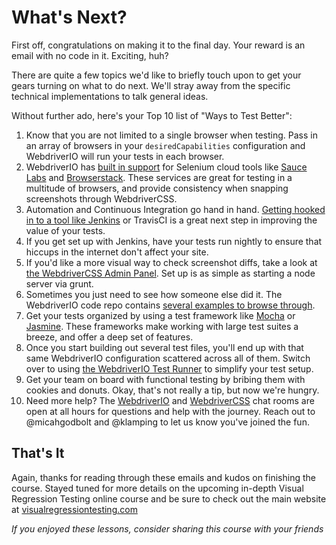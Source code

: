 # What's Next?

First off, congratulations on making it to the final day. Your reward is an email with no code in it. Exciting, huh?

There are quite a few topics we'd like to briefly touch upon to get your gears turning on what to do next. We'll stray away from the specific technical implementations to talk general ideas.

Without further ado, here's your Top 10 list of "Ways to Test Better":

1. Know that you are not limited to a single browser when testing. Pass in an array of browsers in your `desiredCapabilities` configuration and WebdriverIO will run your tests in each browser.
2. WebdriverIO has [built in support](http://webdriver.io/guide/testrunner/cloudservices.html) for Selenium cloud tools like [Sauce Labs](https://saucelabs.com/) and [Browserstack](https://www.browserstack.com/). These services are great for testing in a multitude of browsers, and provide consistency when snapping screenshots through WebdriverCSS.
3. Automation and Continuous Integration go hand in hand. [Getting hooked in to a tool like Jenkins](http://webdriver.io/guide/testrunner/jenkins.html) or TravisCI is a great next step in improving the value of your tests.
4. If you get set up with Jenkins, have your tests run nightly to ensure that hiccups in the internet don't affect your site.
5. If you'd like a more visual way to check screenshot diffs, take a look at [the WebdriverCSS Admin Panel](https://github.com/webdriverio/webdrivercss-adminpanel). Set up is as simple as starting a node server via grunt.
6. Sometimes you just need to see how someone else did it. The WebdriverIO code repo contains [several examples to browse through](https://github.com/webdriverio/webdriverio/tree/master/examples).
7. Get your tests organized by using a test framework like [Mocha](http://mochajs.org/) or [Jasmine](https://github.com/jasmine/jasmine). These frameworks make working with large test suites a breeze, and offer a deep set of features.
8. Once you start building out several test files, you'll end up with that same WebdriverIO configuration scattered across all of them. Switch over to using [the WebdriverIO Test Runner](http://webdriver.io/guide/testrunner/gettingstarted.html) to simplify your test setup.
9. Get your team on board with functional testing by bribing them with cookies and donuts. Okay, that's not really a tip, but now we're hungry.
10. Need more help? The [WebdriverIO](https://gitter.im/webdriverio/webdriverio) and [WebdriverCSS](https://gitter.im/webdriverio/webdrivercss) chat rooms are open at all hours for questions and help with the journey. Reach out to @micahgodbolt and @klamping to let us know you've joined the fun.

## That's It

Again, thanks for reading through these emails and kudos on finishing the course. Stayed tuned for more details on the upcoming in-depth Visual Regression Testing online course and be sure to check out the main website at [visualregressiontesting.com](http://visualregressiontesting.com)

*If you enjoyed these lessons, consider sharing this course with your friends*
